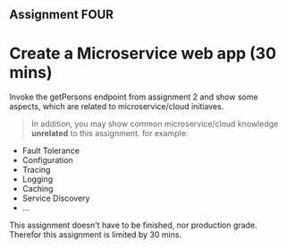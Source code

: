 Assignment FOUR
-

Create a **Microservice** web app (30 mins)
=
Invoke the getPersons endpoint from assignment 2 and show some aspects, which are related to microservice/cloud initiaves.
> In addition, you may show common microservice/cloud knowledge **unrelated** to this assignment.
for example:   
- Fault Tolerance
- Configuration
- Tracing
- Logging
- Caching
- Service Discovery
- ...

This assignment doesn't have to be finished, nor production grade.
Therefor this assignment is limited by 30 mins.